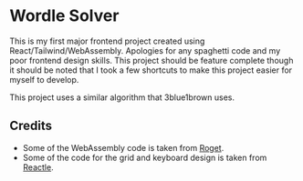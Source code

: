 # Wordle Solver

This is my first major frontend project created using React/Tailwind/WebAssembly. Apologies for any spaghetti code and my poor frontend design skills. This project should be feature complete though it should be noted that I took a few shortcuts to make this project easier for myself to develop.

This project uses a similar algorithm that 3blue1brown uses.

## Credits

- Some of the WebAssembly code is taken from [Roget](https://github.com/jonhoo/roget).
- Some of the code for the grid and keyboard design is taken from [Reactle](https://github.com/cwackerfuss/react-wordle).
